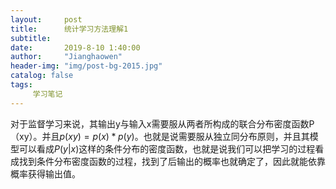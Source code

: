 ```yaml
---
layout:     post
title:      统计学习方法理解1
subtitle:   
date:       2019-8-10 1:40:00
author:     "Jianghaowen"
header-img: "img/post-bg-2015.jpg"
catalog: false
tags:
     学习笔记
---
```

  对于监督学习来说，其输出y与输入x需要服从两者所构成的联合分布密度函数P（xy）。并且$p(xy)=p(x)*p(y)$。也就是说需要服从独立同分布原则，并且其模型可以看成$P(y|x)$这样的条件分布的密度函数，也就是说我们可以把学习的过程看成找到条件分布密度函数的过程，找到了后输出的概率也就确定了，因此就能依靠概率获得输出值。 
